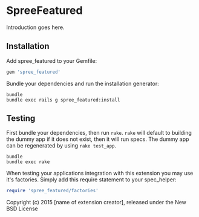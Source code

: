 SpreeFeatured
=============

Introduction goes here.

Installation
------------

Add spree_featured to your Gemfile:

```ruby
gem 'spree_featured'
```

Bundle your dependencies and run the installation generator:

```shell
bundle
bundle exec rails g spree_featured:install
```

Testing
-------

First bundle your dependencies, then run `rake`. `rake` will default to building the dummy app if it does not exist, then it will run specs. The dummy app can be regenerated by using `rake test_app`.

```shell
bundle
bundle exec rake
```

When testing your applications integration with this extension you may use it's factories.
Simply add this require statement to your spec_helper:

```ruby
require 'spree_featured/factories'
```

Copyright (c) 2015 [name of extension creator], released under the New BSD License
